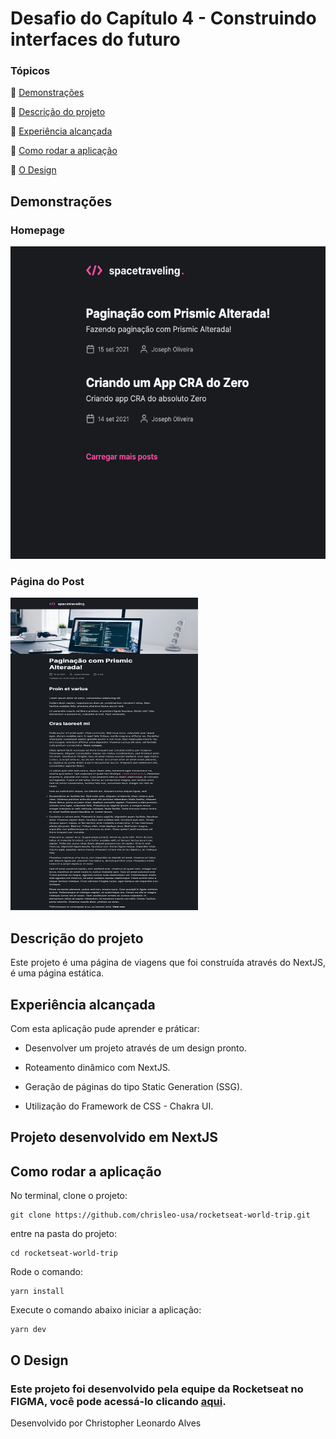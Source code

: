 # Desafio do Capítulo 4 -  Construindo interfaces do futuro

### Tópicos 

:small_blue_diamond: [Demonstrações](#demonstrações)

:small_blue_diamond: [Descrição do projeto](#descrição-do-projeto)

:small_blue_diamond: [Experiência alcançada](#experiencia-alcançada)

:small_blue_diamond: [Como rodar a aplicação](#como-rodar-a-aplicação)

:small_blue_diamond: [O Design](#design)

## Demonstrações
### Homepage
<img width="600" height="500" src="https://github.com/chrisleo-usa/rocketseat-spacetraveling/blob/main/public/images/spacetraveling%20-%20homepage.png">

### Página do Post
<img width="300" height="500" src="https://github.com/chrisleo-usa/rocketseat-spacetraveling/blob/main/public/images/spacetraveling%20-%20postpage.png">

## Descrição do projeto
<p align="justify"> Este projeto é uma página de viagens que foi construída através do NextJS, é uma página estática. </p>

## Experiência alcançada
<p align="justify">Com esta aplicação pude aprender e práticar:</p>

* Desenvolver um projeto através de um design pronto. 

* Roteamento dinâmico com NextJS.

* Geração de páginas do tipo Static Generation (SSG).

* Utilização do Framework de CSS - Chakra UI. 

## Projeto desenvolvido em NextJS

## Como rodar a aplicação
No terminal, clone o projeto:
```
git clone https://github.com/chrisleo-usa/rocketseat-world-trip.git
```

entre na pasta do projeto:
```
cd rocketseat-world-trip
```

Rode o comando:
```
yarn install
```

Execute o comando abaixo iniciar a aplicação:
```
yarn dev
```

## O Design 
### Este projeto foi desenvolvido pela equipe da Rocketseat no FIGMA, você pode acessá-lo clicando [aqui](https://www.figma.com/file/6byml0vSBkFecp9uuQtFkB/Desafios-Módulo-3-ReactJS-Copy?node-id=89%3A104). 


Desenvolvido por Christopher Leonardo Alves
